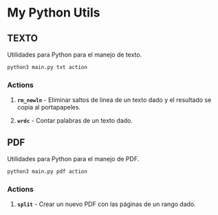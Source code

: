 # My Python Utils


## TEXTO

Utilidades para Python para el manejo de texto.

```bash
python3 main.py txt action
```

### Actions

1. **`rm_newln`** - Eliminar saltos de linea de un texto dado y el resultado se copia al portapapeles.

2. **`wrdc`** - Contar palabras de un texto dado.

## PDF

Utilidades para Python para el manejo de PDF.

```bash
python3 main.py pdf action
```

### Actions

1. **`split`** - Crear un nuevo PDF con las páginas de un rango dado.